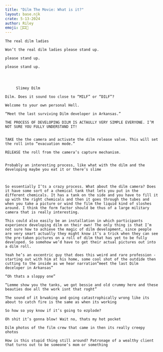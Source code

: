 ```yaml
---
title: "Dilm The Movie: What is it?"
layout: base.njk
crate: 5-13-2024
author: Riley
emoji: 🎥🎞💚
---
```


<div class="post-content">

    The real dilm ladies

    Won’t the real dilm ladies please stand up.
    
    please stand up.
    
    please stand up.
    
    
    
    
         Slimey Dilm
    
    Dilm. Does it sound too close to “MILF” or “DILF”?
    
    Welcome to your own personal Hell.
    
    “Meet the last surviving Dilm developer in Arkansas.”
    
    THE PROCESS OF DEVELOPING DILM IS ACTAULLY VERY SIMPLE EVERYONE. I’M NOT SURE YOU FULLY UNDERSTAND IT!
    
    
    TAKE the the camera and activate the dilm release valve. This will set the roll into “evacuation mode.”
    
    RELEASE the roll from the camera’s capture mechanism.
    
    
    Probably an interesting process, like what with the dilm and the developing maybe you eat it or there’s slime
    
    
    
    So essentially I’ts a crazy process. What about the dilm camera? Does it have some sort of a chemical tank that lets you put in the different chemicals. It has a tank on the side and you have to fill it up with the right chemicals and then it goes through the tubes and when you take a picture or wind the film the liquid kind of sloshes around. I think the form factor should be thus of a large military camera that is really interesting. 
    
    This could also easily be an installation in which participants experience developing dilm on their own! The only thing is that I’m not sure how to achieve the magic of dilm development, since people are very smart actually they might know it’s a trick when they can see the pre-taken pictures on a roll of dilm that has yet to be fully developed. So somehow we’d have to get their actual pictures out into a dilm roll.
    
    Yeah he’s an excentric guy that does this weird and rare profession - starting out with him at his home, some cool shot of the outdide then cutting to the inside as we hear narration”meet the last Dilm deceloper in Arkansas”
    
    “Oh thats a sloppy one”
    
    “Lemme show you the tanks, we got bessie and old crummy here and these beauties doe all the work isnt that roght”
    
    The sound of it brwaking and going catastrophically wrong like its about to catch fire is the same as when its working
    
    So how so yoy know if it’s going to ezplode?
    
    Oh shit it’s gonna blow! Wait no, thats my hot pocket
    
    Dilm photos of the film crew that came in then its really creepy ohotos
    
    How is this stupid thing still around? Patronage of a wealthy client that turns out to be someone’s mom or something
    
    
     
    
</div>